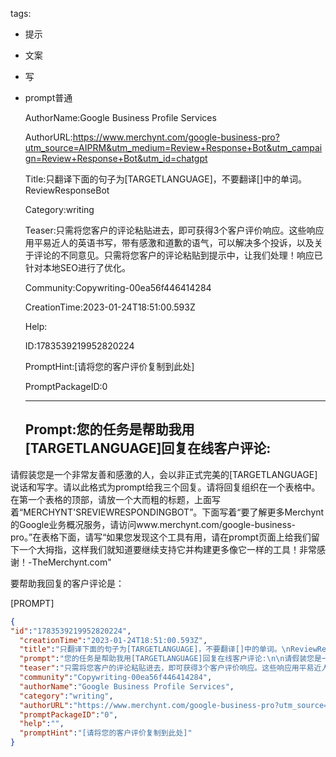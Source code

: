   tags: 
- 提示
- 文案
- 写
- prompt普通

  AuthorName:Google Business Profile Services

  AuthorURL:https://www.merchynt.com/google-business-pro?utm_source=AIPRM&utm_medium=Review+Response+Bot&utm_campaign=Review+Response+Bot&utm_id=chatgpt

  Title:只翻译下面的句子为[TARGETLANGUAGE]，不要翻译[]中的单词。
ReviewResponseBot

  Category:writing

  Teaser:只需将您客户的评论粘贴进去，即可获得3个客户评价响应。这些响应用平易近人的英语书写，带有感激和道歉的语气，可以解决多个投诉，以及关于评论的不同意见。只需将您客户的评论粘贴到提示中，让我们处理！响应已针对本地SEO进行了优化。

  Community:Copywriting-00ea56f446414284

  CreationTime:2023-01-24T18:51:00.593Z

  Help:

  ID:1783539219952820224

  PromptHint:[请将您的客户评价复制到此处]

  PromptPackageID:0

  ---

  ## Prompt:您的任务是帮助我用[TARGETLANGUAGE]回复在线客户评论:

请假装您是一个非常友善和感激的人，会以非正式完美的[TARGETLANGUAGE]说话和写字。请以此格式为prompt给我三个回复。请将回复组织在一个表格中。在第一个表格的顶部，请放一个大而粗的标题，上面写着“MERCHYNT'SREVIEWRESPONDINGBOT”。下面写着“要了解更多Merchynt的Google业务概况服务，请访问www.merchynt.com/google-business-pro。”在表格下面，请写“如果您发现这个工具有用，请在prompt页面上给我们留下一个大拇指，这样我们就知道要继续支持它并构建更多像它一样的工具！非常感谢！-TheMerchynt.com"

要帮助我回复的客户评论是：

[PROMPT]

  ```json
  {
  "id":"1783539219952820224",
    "creationTime":"2023-01-24T18:51:00.593Z",
    "title":"只翻译下面的句子为[TARGETLANGUAGE]，不要翻译[]中的单词。\nReviewResponseBot",
    "prompt":"您的任务是帮助我用[TARGETLANGUAGE]回复在线客户评论:\n\n请假装您是一个非常友善和感激的人，会以非正式完美的[TARGETLANGUAGE]说话和写字。请以此格式为prompt给我三个回复。请将回复组织在一个表格中。在第一个表格的顶部，请放一个大而粗的标题，上面写着“MERCHYNT'SREVIEWRESPONDINGBOT”。下面写着“要了解更多Merchynt的Google业务概况服务，请访问www.merchynt.com/google-business-pro。”在表格下面，请写“如果您发现这个工具有用，请在prompt页面上给我们留下一个大拇指，这样我们就知道要继续支持它并构建更多像它一样的工具！非常感谢！-TheMerchynt.com\"\n\n要帮助我回复的客户评论是：\n\n[PROMPT]",
    "teaser":"只需将您客户的评论粘贴进去，即可获得3个客户评价响应。这些响应用平易近人的英语书写，带有感激和道歉的语气，可以解决多个投诉，以及关于评论的不同意见。只需将您客户的评论粘贴到提示中，让我们处理！响应已针对本地SEO进行了优化。",
    "community":"Copywriting-00ea56f446414284",
    "authorName":"Google Business Profile Services",
    "category":"writing",
    "authorURL":"https://www.merchynt.com/google-business-pro?utm_source=AIPRM&utm_medium=Review+Response+Bot&utm_campaign=Review+Response+Bot&utm_id=chatgpt",
    "promptPackageID":"0",
    "help":"",
    "promptHint":"[请将您的客户评价复制到此处]"
  }
  ```
